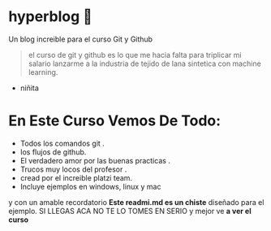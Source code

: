 # hyperblog 💚
Un blog increible para el curso Git y Github 
> el curso de git y github es lo que me hacia falta para triplicar mi salario 
lanzarme a la industria de tejido de lana sintetica con machine
learning.
- niñita

# En Este Curso Vemos De Todo:

- Todos los comandos git .
- los flujos de github.
- El verdadero amor por las buenas practicas .
- Trucos muy locos del profesor .
- cread por el increible platzi team.
- Incluye ejemplos en windows, linux y mac

y con un amable recordatorio **Este readmi.md es un chiste** diseñado para el 
ejemplo. SI LLEGAS ACA NO TE LO TOMES EN SERIO y mejor ve **a ver el curso**

